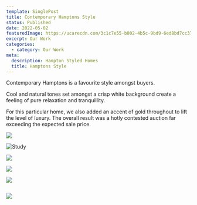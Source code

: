 ```yaml
---
template: SinglePost
title: Contemporary Hamptons Style
status: Published
date: 2022-05-02
featuredImage: https://ucarecdn.com/3c1c7e55-b002-4b5c-9bd9-6ed8bd7cc370/-/crop/892x585/0,178/-/preview/
excerpt: Our Work
categories:
  - category: Our Work
meta:
  description: Hampton Styled Homes
  title: Hamptons Style
---
```

Contemporary Hamptons is a favourite style amongst buyers.  

Cool and natural tones set amongst a crisp white background create a feeling of pure relaxation and tranquillity. 

For this particular home, we also added an accent of gold throughout to lift the level of luxury.  The overall result was a hotly contested auction far exceeding the expected sale price.

![](https://ucarecdn.com/f1c072ce-d747-4cde-892b-52c13458d947/)



![Study](https://ucarecdn.com/0a484093-f9e7-450f-a942-365f6a788e60/-/crop/892x577/0,178/-/preview/)

![](https://ucarecdn.com/35a02ce8-890c-422d-b917-94905216c1a8/-/crop/886x561/0,186/-/preview/)

![](https://ucarecdn.com/33a05f57-47b2-43e8-b960-4b48a3a5be42/-/crop/873x579/0,184/-/preview/)

![](https://ucarecdn.com/0009980e-9184-4c97-a0a1-c410e564c718/)

![]()

![](https://ucarecdn.com/df1a596b-d059-43e8-b3b5-44cadec2c750/)
